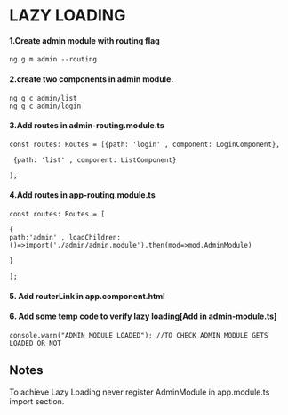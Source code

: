 
# LAZY LOADING
 



#### 1.Create admin module with routing flag
```
ng g m admin --routing
```

#### 2.create two components in admin module.
```
ng g c admin/list
ng g c admin/login
```


#### 3.Add routes in admin-routing.module.ts
```
const routes: Routes = [{path: 'login' , component: LoginComponent},

 {path: 'list' , component: ListComponent}

];
```

#### 4.Add routes in app-routing.module.ts
```
const routes: Routes = [

{
path:'admin' , loadChildren:()=>import('./admin/admin.module').then(mod=>mod.AdminModule)

}

];
```

#### 5. Add routerLink in app.component.html


#### 6. Add some temp code to verify lazy loading[Add in admin-module.ts]


```
console.warn("ADMIN MODULE LOADED"); //TO CHECK ADMIN MODULE GETS LOADED OR NOT

```
## Notes

To achieve Lazy Loading never register AdminModule 
in app.module.ts import section.
